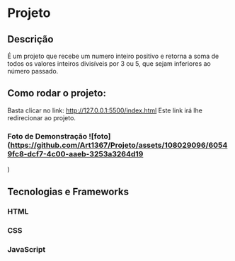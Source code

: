 # Projeto 
## Descrição
É um projeto que recebe um numero inteiro positivo e retorna a soma de todos os valores inteiros divisíveis por 3 ou 5, que sejam inferiores ao número passado.
## Como rodar o projeto:
Basta clicar no link: http://127.0.0.1:5500/index.html
Este link irá lhe redirecionar ao projeto.
### Foto de Demonstração ![foto](https://github.com/Art1367/Projeto/assets/108029096/60549fc8-dcf7-4c00-aaeb-3253a3264d19
)
## Tecnologias e Frameworks
### HTML
### CSS
### JavaScript

